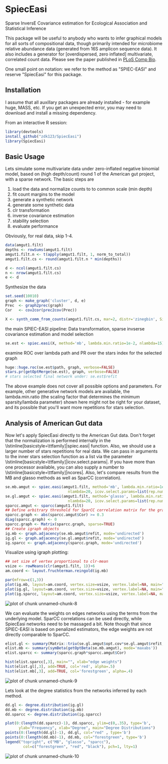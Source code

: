 <!-- README.md is generated from README.Rmd. Please edit that file -->


SpiecEasi
=========

Sparse InversE Covariance estimation for Ecological Association and Statistical Inference

This package will be useful to anybody who wants to infer graphical models for all sorts of compositional data, though primarily intended for microbiome relative abundance data (generated from 16S amplicon sequence data). It also includes a generator for [overdispersed, zero inflated] multivariate, correlated count data. Please see the paper published in [PLoS Comp Bio](http://journals.plos.org/ploscompbiol/article?id=10.1371/journal.pcbi.1004226).

One small point on notation: we refer to the method as "SPIEC-EASI" and reserve "SpiecEasi" for this package.

## Installation ##

I assume that all auxillary packages are already installed - for example huge, MASS, etc. If you get an unexpected error, you may need to download and install a missing dependency.

From an interactive R session:


```r
library(devtools)
install_github("zdk123/SpiecEasi")
library(SpiecEasi)
```
## Basic Usage ##

Lets simulate some multivariate data under zero-inflated negative binomial model, based on (high depth/count) round 1 of the American gut project, with a sparse network. The basic steps are

1. load the data and normalize counts to to common scale (min depth)
2. fit count margins to the model
3. generate a synthetic network
4. generate some synthetic data
5. clr transformation
6. inverse covariance estimation
7. stability selection
8. evaluate performance

Obviously, for real data, skip 1-4.


```r
data(amgut1.filt)
depths <- rowSums(amgut1.filt)
amgut1.filt.n <- t(apply(amgut1.filt, 1, norm_to_total))
amgut1.filt.cs <- round(amgut1.filt.n * min(depths))

d <- ncol(amgut1.filt.cs)
n <- nrow(amgut1.filt.cs)
e <- d
```
Synthesize the data

```r
set.seed(10010)
graph <- make_graph('cluster', d, e)
Prec  <- graph2prec(graph)
Cor   <- cov2cor(prec2cov(Prec))

X <- synth_comm_from_counts(amgut1.filt.cs, mar=2, distr='zinegbin', Sigma=Cor, n=n)
```

the main SPIEC-EASI pipeline: Data transformation, sparse invserse covariance estimation and model selection

```r
se.est <- spiec.easi(X, method='mb', lambda.min.ratio=1e-2, nlambda=15)
```

examine ROC over lambda path and PR over the stars index for the selected graph

```r
huge::huge.roc(se.est$path, graph, verbose=FALSE)
stars.pr(getOptMerge(se.est), graph, verbose=FALSE)
# stars selected final network under: se.est$refit
```

The above example does not cover all possible options and parameters. For example, other generative network models are available, the lambda.min.ratio (the scaling factor that determines the minimum sparsity/lambda parameter) shown here might not be right for your dataset, and its possible that you'll want more repetitions for stars selection.


## Analysis of American Gut data ##


Now let's apply SpiecEasi directly to the American Gut data. Don't forget that the normalization is performed internally in the \lstinline[basicstyle=\ttfamily]|spiec.easi| function. Also, we should use a larger number of stars repetitions for real data. We can pass in arguments to the inner stars selection function as a list via the parameter \lstinline[basicstyle=\ttfamily]|icov.select.params|. If you have more than one processor available, you can also supply a number to \lstinline[basicstyle=\ttfamily]|ncores|. Also, let's compare results from the MB and glasso methods as well as SparCC (correlation).


```r
se.mb.amgut <- spiec.easi(amgut1.filt, method='mb', lambda.min.ratio=1e-2, 
                            nlambda=20, icov.select.params=list(rep.num=50))
se.gl.amgut <- spiec.easi(amgut1.filt, method='glasso', lambda.min.ratio=1e-2,
                            nlambda=20, icov.select.params=list(rep.num=50))
sparcc.amgut <- sparcc(amgut1.filt)
## Define arbitrary threshold for SparCC correlation matrix for the graph
sparcc.graph <- abs(sparcc.amgut$Cor) >= 0.3
diag(sparcc.graph) <- 0
sparcc.graph <- Matrix(sparcc.graph, sparse=TRUE)
## Create igraph objects
ig.mb <- graph.adjacency(se.mb.amgut$refit, mode='undirected')
ig.gl <- graph.adjacency(se.gl.amgut$refit, mode='undirected')
ig.sparcc <- graph.adjacency(sparcc.graph, mode='undirected')
```

Visualize using igraph plotting:

```r
## set size of vertex proportional to clr-mean
vsize <- rowMeans(clr(amgut1.filt, 1))+6
am.coord <- layout.fruchterman.reingold(ig.mb)

par(mfrow=c(1,3))
plot(ig.mb, layout=am.coord, vertex.size=vsize, vertex.label=NA, main="MB")
plot(ig.gl, layout=am.coord, vertex.size=vsize, vertex.label=NA, main="glasso")
plot(ig.sparcc, layout=am.coord, vertex.size=vsize, vertex.label=NA, main="sparcc")
```

![plot of chunk unnamed-chunk-8](http://i.imgur.com/gYzjuYB.png)

We can evaluate the weights on edges networks using the terms from the underlying model. SparCC correlations
can be used directly, while SpiecEasi networks need to be massaged a bit. Note though that since SPIEC-EASI
is based on penalized estimators, the edge weights are not directly comparable to SparCC.


```r
elist.gl <- summary(Matrix::triu(se.gl.amgut$opt.cov*se.gl.amgut$refit, k=1))
elist.mb <- summary(symBeta(getOptBeta(se.mb.amgut), mode='maxabs'))
elist.sparcc <- summary(sparcc.graph*sparcc.amgut$Cor)

hist(elist.sparcc[,3], main="", xlab="edge weights")
hist(elist.gl[,3], add=TRUE, col='red', alpha=.5)
hist(elist.mb[,3], add=TRUE, col='forestgreen', alpha=.4)
```

![plot of chunk unnamed-chunk-9](http://i.imgur.com/EdWoewk.png)

Lets look at the degree statistics from the networks inferred by each method.


```r
dd.gl <- degree.distribution(ig.gl)
dd.mb <- degree.distribution(ig.mb)
dd.sparcc <- degree.distribution(ig.sparcc)

plot(0:(length(dd.sparcc)-1), dd.sparcc, ylim=c(0,.35), type='b', 
      ylab="Frequency", xlab="Degree", main="Degree Distributions")
points(0:(length(dd.gl)-1), dd.gl, col="red" , type='b')
points(0:(length(dd.mb)-1), dd.mb, col="forestgreen", type='b')
legend("topright", c("MB", "glasso", "sparcc"), 
        col=c("forestgreen", "red", "black"), pch=1, lty=1)
```

![plot of chunk unnamed-chunk-10](http://i.imgur.com/fswhXkH.png)



